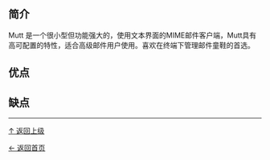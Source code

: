 
## 简介

Mutt 是一个很小型但功能强大的，使用文本界面的MIME邮件客户端，Mutt具有高可配置的特性，适合高级邮件用户使用。喜欢在终端下管理邮件童鞋的首选。

## 优点

## 缺点


----
[↑ 返回上级](https://github.com/asin929/linux-software/blob/master/Network-Application/Network-Application.md)

[← 返回首页](https://github.com/asin929/linux-software)
